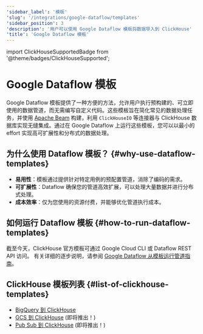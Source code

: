 ```yaml
---
'sidebar_label': '模板'
'slug': '/integrations/google-dataflow/templates'
'sidebar_position': 3
'description': '用户可以使用 Google Dataflow 模板将数据导入到 ClickHouse'
'title': 'Google Dataflow 模板'
---
```


import ClickHouseSupportedBadge from '@theme/badges/ClickHouseSupported';


# Google Dataflow 模板

<ClickHouseSupportedBadge/>

Google Dataflow 模板提供了一种方便的方法，允许用户执行预构建的、可立即使用的数据管道，而无需编写自定义代码。这些模板旨在简化常见的数据处理任务，并使用 [Apache Beam](https://beam.apache.org/) 构建，利用 `ClickHouseIO` 等连接器与 ClickHouse 数据库实现无缝集成。通过在 Google Dataflow 上运行这些模板，您可以以最小的 effort 实现高可扩展性和分布式的数据处理。

## 为什么使用 Dataflow 模板？ {#why-use-dataflow-templates}

- **易用性**：模板通过提供针对特定用例的预配置管道，消除了编码的需求。
- **可扩展性**：Dataflow 确保您的管道高效扩展，可以处理大量数据并进行分布式处理。
- **成本效率**：仅为您使用的资源付费，并能够优化管道执行成本。

## 如何运行 Dataflow 模板 {#how-to-run-dataflow-templates}

截至今天，ClickHouse 官方模板可通过 Google Cloud CLI 或 Dataflow REST API 访问。
有关详细的逐步说明，请参阅 [Google Dataflow 从模板运行管道指南](https://cloud.google.com/dataflow/docs/templates/provided-templates)。

## ClickHouse 模板列表 {#list-of-clickhouse-templates}
* [BigQuery 到 ClickHouse](./templates/bigquery-to-clickhouse)
* [GCS 到 ClickHouse](https://github.com/ClickHouse/DataflowTemplates/issues/3) (即将推出！)
* [Pub Sub 到 ClickHouse](https://github.com/ClickHouse/DataflowTemplates/issues/4) (即将推出！)
